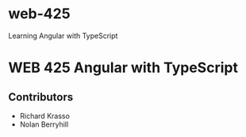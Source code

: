 # web-425
Learning Angular with TypeScript
<body>
    <h1>WEB 425 Angular with TypeScript</h1>
    <h2>Contributors</h2>
        <ul>
            <li>Richard Krasso</li>
            <li>Nolan Berryhill</li>
        </ul>
</body>